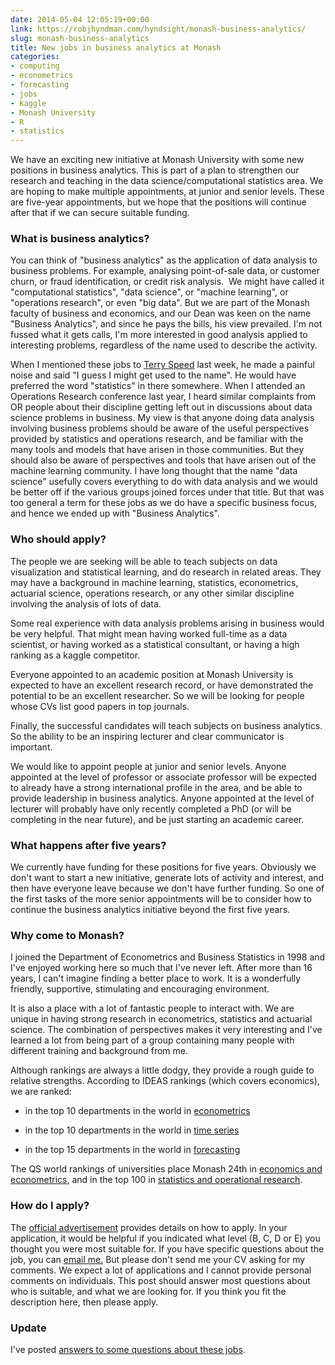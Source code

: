 ```yaml
---
date: 2014-05-04 12:05:19+00:00
link: https://robjhyndman.com/hyndsight/monash-business-analytics/
slug: monash-business-analytics
title: New jobs in business analytics at Monash
categories:
- computing
- econometrics
- forecasting
- jobs
- kaggle
- Monash University
- R
- statistics
---
```


We have an exciting new initiative at Monash University with some new positions in business analytics. This is part of a plan to strengthen our research and teaching in the data science/computational statistics area. We are hoping to make multiple appointments, at junior and senior levels. These are five-year appointments, but we hope that the positions will continue after that if we can secure suitable funding.<!-- more -->


### What is business analytics?


You can think of "business analytics" as the application of data analysis to business problems. For example, analysing point-of-sale data, or customer churn, or fraud identification, or credit risk analysis.  We might have called it "computational statistics", "data science", or "machine learning", or "operations research", or even "big data". But we are part of the Monash faculty of business and economics, and our Dean was keen on the name "Business Analytics", and since he pays the bills, his view prevailed. I'm not fussed what it gets calls, I'm more interested in good analysis applied to interesting problems, regardless of the name used to describe the activity.

When I mentioned these jobs to [Terry Speed](http://en.wikipedia.org/wiki/Terry_Speed) last week, he made a painful noise and said "I guess I might get used to the name". He would have preferred the word "statistics" in there somewhere. When I attended an Operations Research conference last year, I heard similar complaints from OR people about their discipline getting left out in discussions about data science problems in business. My view is that anyone doing data analysis involving business problems should be aware of the useful perspectives provided by statistics and operations research, and be familiar with the many tools and models that have arisen in those communities. But they should also be aware of perspectives and tools that have arisen out of the machine learning community. I have long thought that the name "data science" usefully covers everything to do with data analysis and we would be better off if the various groups joined forces under that title. But that was too general a term for these jobs as we do have a specific business focus, and hence we ended up with "Business Analytics".


### Who should apply?


The people we are seeking will be able to teach subjects on data visualization and statistical learning, and do research in related areas. They may have a background in machine learning, statistics, econometrics, actuarial science, operations research, or any other similar discipline involving the analysis of lots of data.

Some real experience with data analysis problems arising in business would be very helpful. That might mean having worked full-time as a data scientist, or having worked as a statistical consultant, or having a high ranking as a kaggle competitor.

Everyone appointed to an academic position at Monash University is expected to have an excellent research record, or have demonstrated the potential to be an excellent researcher. So we will be looking for people whose CVs list good papers in top journals.

Finally, the successful candidates will teach subjects on business analytics. So the ability to be an inspiring lecturer and clear communicator is important.

We would like to appoint people at junior and senior levels. Anyone appointed at the level of professor or associate professor will be expected to already have a strong international profile in the area, and be able to provide leadership in business analytics. Anyone appointed at the level of lecturer will probably have only recently completed a PhD (or will be completing in the near future), and be just starting an academic career.


### What happens after five years?


We currently have funding for these positions for five years. Obviously we don't want to start a new initiative, generate lots of activity and interest, and then have everyone leave because we don't have further funding. So one of the first tasks of the more senior appointments will be to consider how to continue the business analytics initiative beyond the first five years.


### Why come to Monash?


I joined the Department of Econometrics and Business Statistics in 1998 and I've enjoyed working here so much that I've never left. After more than 16 years, I can't imagine finding a better place to work. It is a wonderfully friendly, supportive, stimulating and encouraging environment.

It is also a place with a lot of fantastic people to interact with. We are unique in having strong research in econometrics, statistics and actuarial science. The combination of perspectives makes it very interesting and I've learned a lot from being part of a group containing many people with different training and background from me.

Although rankings are always a little dodgy, they provide a rough guide to relative strengths. According to IDEAS rankings (which covers economics), we are ranked:



  * in the top 10 departments in the world in [econometrics](http://ideas.repec.org/top/top.ecm.html)

  * in the top 10 departments in the world in [time series](http://ideas.repec.org/top/top.ets.html)

  * in the top 15 departments in the world in [forecasting](http://ideas.repec.org/top/top.for.html)


The QS world rankings of universities place Monash 24th in [economics and econometrics](http://www.topuniversities.com/university-rankings/university-subject-rankings/2014/economics-econometrics#sorting=rank+region=+country=319+faculty=+stars=false+search=), and in the top 100 in [statistics and operational research](http://www.topuniversities.com/university-rankings/university-subject-rankings/2014/statistics-operational-research#sorting=rank+region=+country=319+faculty=+stars=false+search=).


### How do I apply?


The [official advertisement](http://jobs.monash.edu.au/jobDetails.asp?sJobIDs=523663) provides details on how to apply. In your application, it would be helpful if you indicated what level (B, C, D or E) you thought you were most suitable for. If you have specific questions about the job, you can [email me.](mailto:rob.hyndman@monash.edu) But please don't send me your CV asking for my comments. We expect a lot of applications and I cannot provide personal comments on individuals. This post should answer most questions about who is suitable, and what we are looking for. If you think you fit the description here, then please apply.



### Update


I've posted [answers to some questions about these jobs](https://robjhyndman.com/hyndsight/business-analytics-jobs-questions/).
